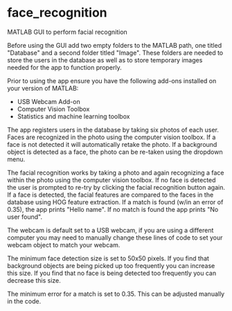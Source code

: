 # face_recognition
MATLAB GUI to perform facial recognition

Before using the GUI add two empty folders to the MATLAB path, one titled "Database" and a second folder titled "Image". These folders are needed to store the users in the database as well as to store temporary images needed for the app to function properly. 

Prior to using the app ensure you have the following add-ons installed on your version of MATLAB: 
- USB Webcam Add-on
- Computer Vision Toolbox 
- Statistics and machine learning toolbox

The app registers users in the database by taking six photos of each user. Faces are recognized in the photo using the computer vision toolbox. If a face is not detected it will automatically retake the photo. If a background object is detected as a face, the photo can be re-taken using the dropdown menu. 

The facial recognition works by taking a photo and again recognizing a face within the photo using the computer vision toolbox. If no face is detected the user is prompted to re-try by clicking the facial recognition button again. If a face is detected, the facial features are compared to the faces in the database using HOG feature extraction. If a match is found (w/in an error of 0.35), the app prints "Hello name". If no match is found the app prints "No user found". 

The webcam is default set to a USB webcam, if you are using a different computer you may need to manually change these lines of code to set your webcam object to match your webcam. 

The minimum face detection size is set to 50x50 pixels. If you find that background objects are being picked up too frequently you can increase this size. If you find that no face is being detected too frequently you can decrease this size. 

The minimum error for a match is set to 0.35. This can be adjusted manually in the code. 
